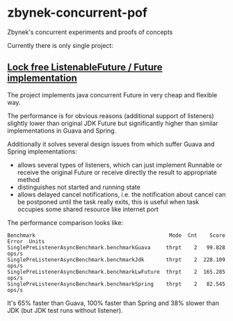 # zbynek-concurrent-pof
Zbynek's concurrent experiments and proofs of concepts

Currently there is only single project:

## [Lock free ListenableFuture / Future implementation](zbynek-lwfuture-pof/)

The project implements java concurrent Future in very cheap and flexible way.

The performance is for obvious reasons (additional support of listeners) slightly lower than original JDK Future but significantly higher than similar implementations in Guava and Spring.

Additionally it solves several design issues from which suffer Guava and Spring implementations:
- allows several types of listeners, which can just implement Runnable or receive the original Future or receive directly the result to appropriate method
- distinguishes not started and running state
- allows delayed cancel notifications, i.e. the notification about cancel can be postponed until the task really exits, this is useful when task occupies some shared resource like internet port

The performance comparison looks like:
```
Benchmark                                           Mode  Cnt    Score   Error  Units
SinglePreListenerAsyncBenchmark.benchmarkGuava     thrpt    2   99.828          ops/s
SinglePreListenerAsyncBenchmark.benchmarkJdk       thrpt    2  228.109          ops/s
SinglePreListenerAsyncBenchmark.benchmarkLwFuture  thrpt    2  165.285          ops/s
SinglePreListenerAsyncBenchmark.benchmarkSpring    thrpt    2   82.545          ops/s
```

It's 65% faster than Guava, 100% faster than Spring and 38% slower than JDK (but JDK test runs without  listener).
